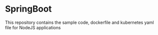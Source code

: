 # SpringBoot 
This repository contains the sample code, dockerfile and kubernetes yaml file for NodeJS applications
